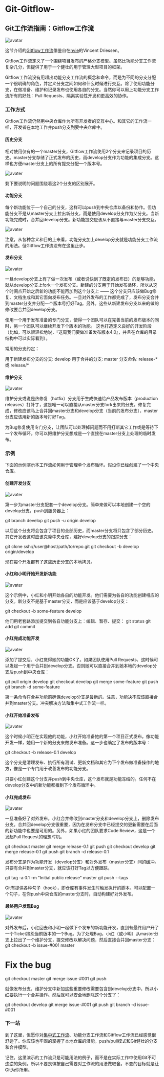 # Git-Gitflow-
## Git工作流指南：Gitflow工作流

![avatar](https://raw.githubusercontent.com/quickhack/translations/master/git-workflows-and-tutorials/images/git-workflows-gitflow.png)

这节介绍的[Gitflow工作流](http://nvie.com/posts/a-successful-git-branching-model/?_blank)借鉴自在[nvie](http://nvie.com/?_blank)的Vincent Driessen。

Gitflow工作流定义了一个围绕项目发布的严格分支模型。虽然比功能分支工作流复杂几分，但提供了用于一个健壮的用于管理大型项目的框架。

Gitflow工作流没有用超出功能分支工作流的概念和命令，而是为不同的分支分配一个很明确的角色，并定义分支之间如何和什么时候进行交互。除了使用功能分支，在做准备、维护和记录发布也使用各自的分支。当然你可以用上功能分支工作流所有的好处：Pull Requests、隔离实验性开发和更高效的协作。

### 工作方式

Gitflow工作流仍然用中央仓库作为所有开发者的交互中心。和其它的工作流一样，开发者在本地工作并push分支到要中央仓库中。

#### 历史分支

相对使用仅有的一个master分支，Gitflow工作流使用2个分支来记录项目的历史。master分支存储了正式发布的历史，而develop分支作为功能的集成分支。这样也方便master分支上的所有提交分配一个版本号。

![avater](https://raw.githubusercontent.com/quickhack/translations/master/git-workflows-and-tutorials/images/git-workflow-release-cycle-1historical.png)

剩下要说明的问题围绕着这2个分支的区别展开。

#### 功能分支

每个新功能位于一个自己的分支，这样可以push到中央仓库以备份和协作。但功能分支不是从master分支上拉出新分支，而是使用develop分支作为父分支。当新功能完成时，合并回develop分支。新功能提交应该从不直接与master分支交互。

![avater](https://raw.githubusercontent.com/quickhack/translations/master/git-workflows-and-tutorials/images/git-workflow-release-cycle-2feature.png)

注意，从各种含义和目的上来看，功能分支加上develop分支就是功能分支工作流的用法。但Gitflow工作流没有在这里止步。

#### 发布分支

![avater](https://raw.githubusercontent.com/quickhack/translations/master/git-workflows-and-tutorials/images/git-workflow-release-cycle-3release.png)

一旦develop分支上有了做一次发布（或者说快到了既定的发布日）的足够功能，就从develop分支上fork一个发布分支。新建的分支用于开始发布循环，所以从这个时间点开始之后新的功能不能再加到这个分支上 —— 这个分支只应该做Bug修复、文档生成和其它面向发布任务。一旦对外发布的工作都完成了，发布分支合并到master分支并分配一个版本号打好Tag。另外，这些从新建发布分支以来的做的修改要合并回develop分支。

使用一个用于发布准备的专门分支，使得一个团队可以在完善当前的发布版本的同时，另一个团队可以继续开发下个版本的功能。
这也打造定义良好的开发阶段（比如，可以很轻松地说，『这周我们要做准备发布版本4.0』，并且在仓库的目录结构中可以实际看到）。

常用的分支约定：

用于新建发布分支的分支: develop
用于合并的分支: master
分支命名: release-* 或 release/*

#### 维护分支

![avater](https://raw.githubusercontent.com/quickhack/translations/master/git-workflows-and-tutorials/images/git-workflow-release-cycle-4maintenance.png)

维护分支或说是热修复（hotfix）分支用于生成快速给产品发布版本（production releases）打补丁，这是唯一可以直接从master分支fork出来的分支。修复完成，修改应该马上合并回master分支和develop分支（当前的发布分支），master分支应该用新的版本号打好Tag。

为Bug修复使用专门分支，让团队可以处理掉问题而不用打断其它工作或是等待下一个发布循环。你可以把维护分支想成是一个直接在master分支上处理的临时发布。

### 示例

下面的示例演示本工作流如何用于管理单个发布循环。假设你已经创建了一个中央仓库。

#### 创建开发分支

![avater](https://raw.githubusercontent.com/quickhack/translations/master/git-workflows-and-tutorials/images/git-workflow-release-cycle-5createdev.png)

第一步为master分支配套一个develop分支。简单来做可以本地创建一个空的develop分支，push到服务器上：

git branch develop
git push -u origin develop

以后这个分支将会包含了项目的全部历史，而master分支将只包含了部分历史。其它开发者这时应该克隆中央仓库，建好develop分支的跟踪分支：

git clone ssh://user@host/path/to/repo.git
git checkout -b develop origin/develop

现在每个开发都有了这些历史分支的本地拷贝。

#### 小红和小明开始开发新功能

![avater](https://raw.githubusercontent.com/quickhack/translations/master/git-workflows-and-tutorials/images/git-workflow-release-cycle-6maryjohnbeginnew.png)

这个示例中，小红和小明开始各自的功能开发。他们需要为各自的功能创建相应的分支。新分支不是基于master分支，而是应该基于develop分支：

git checkout -b some-feature develop

他们用老套路添加提交到各自功能分支上：编辑、暂存、提交：
git status
git add
git commit

#### 小红完成功能开发

![avater](https://raw.githubusercontent.com/quickhack/translations/master/git-workflows-and-tutorials/images/git-workflow-release-cycle-7maryfinishes.png)

添加了提交后，小红觉得她的功能OK了。如果团队使用Pull Requests，这时候可以发起一个用于合并到develop分支。否则她可以直接合并到她本地的develop分支后push到中央仓库：

git pull origin develop
git checkout develop
git merge some-feature
git push
git branch -d some-feature

第一条命令在合并功能前确保develop分支是最新的。注意，功能决不应该直接合并到master分支。冲突解决方法和集中式工作流一样。

#### 小红开始准备发布

![avater](https://raw.githubusercontent.com/quickhack/translations/master/git-workflows-and-tutorials/images/git-workflow-release-cycle-8maryprepsrelease.png)

这个时候小明正在实现他的功能，小红开始准备她的第一个项目正式发布。像功能开发一样，她用一个新的分支来做发布准备。这一步也确定了发布的版本号：

git checkout -b release-0.1 develop

这个分支是清理发布、执行所有测试、更新文档和其它为下个发布做准备操作的地方，像是一个专门用于改善发布的功能分支。

只要小红创建这个分支并push到中央仓库，这个发布就是功能冻结的。任何不在develop分支中的新功能都推到下个发布循环中。

#### 小红完成发布

![avater](https://raw.githubusercontent.com/quickhack/translations/master/git-workflows-and-tutorials/images/git-workflow-release-cycle-9maryfinishes.png)

一旦准备好了对外发布，小红合并修改到master分支和develop分支上，删除发布分支。合并回develop分支很重要，因为在发布分支中已经提交的更新需要在后面的新功能中也要是可用的。另外，如果小红的团队要求Code Review，这是一个发起Pull Request的理想时机。

git checkout master
git merge release-0.1
git push
git checkout develop
git merge release-0.1
git push
git branch -d release-0.1

发布分支是作为功能开发（develop分支）和对外发布（master分支）间的缓冲。只要有合并到master分支，就应该打好Tag以方便跟踪。

git tag -a 0.1 -m "Initial public release" master
git push --tags

Git有提供各种勾子（hook），即仓库有事件发生时触发执行的脚本。可以配置一个勾子，在你push中央仓库的master分支时，自动构建好对外发布。

#### 最终用户发现Bug

![avater](https://raw.githubusercontent.com/quickhack/translations/master/git-workflows-and-tutorials/images/git-workflow-gitflow-enduserbug.png)

对外发布后，小红回去和小明一起做下个发布的新功能开发，直到有最终用户开了一个Ticket抱怨当前版本的一个Bug。为了处理Bug，小红（或小明）从master分支上拉出了一个维护分支，提交修改以解决问题，然后直接合并回master分支：
git checkout -b issue-#001 master
# Fix the bug
git checkout master
git merge issue-#001
git push

就像发布分支，维护分支中新加这些重要修改需要包含到develop分支中，所以小红要执行一个合并操作。然后就可以安全地删除这个分支了：

git checkout develop
git merge issue-#001
git push
git branch -d issue-#001

### 下一站

到了这里，但愿你对[集中式工作流](http://blog.jobbole.com/76847/?_blank)、功能分支工作流和Gitflow工作流已经感觉很舒适了。你应该也牢固的掌握了本地仓库的潜能，push/pull模式和Git健壮的分支和合并模型。

记住，这里演示的工作流只是可能用法的例子，而不是在实际工作中使用Git不可违逆的条例。所以不要畏惧按自己需要对工作流的用法做取舍。不变的目标就是让Git为你所用。


